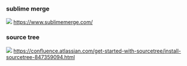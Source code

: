 
###  sublime merge 
![](https://s2.loli.net/2024/06/21/TjMKlkQ8bBsA3wL.png)
https://www.sublimemerge.com/


### source tree
![](https://s2.loli.net/2024/06/21/Ar9KO7e63mf8dJB.png)
https://confluence.atlassian.com/get-started-with-sourcetree/install-sourcetree-847359094.html